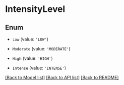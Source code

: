 # IntensityLevel


## Enum

* `Low` (value: `'LOW'`)

* `Moderate` (value: `'MODERATE'`)

* `High` (value: `'HIGH'`)

* `Intense` (value: `'INTENSE'`)

[[Back to Model list]](../README.md#documentation-for-models) [[Back to API list]](../README.md#documentation-for-api-endpoints) [[Back to README]](../README.md)

